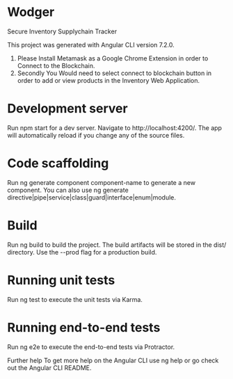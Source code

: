 # Wodger
Secure Inventory Supplychain Tracker

This project was generated with Angular CLI version 7.2.0.

1. Please Install Metamask as a  Google Chrome Extension in order to Connect to the Blockchain.
2. Secondly You Would need to select connect to blockchain button in order to add or view products in the Inventory Web Application.


# Development server
Run npm start for a dev server. Navigate to http://localhost:4200/. The app will automatically reload if you change any of the source files.

# Code scaffolding
Run ng generate component component-name to generate a new component. You can also use ng generate directive|pipe|service|class|guard|interface|enum|module.

# Build
Run ng build to build the project. The build artifacts will be stored in the dist/ directory. Use the --prod flag for a production build.

# Running unit tests
Run ng test to execute the unit tests via Karma.

# Running end-to-end tests
Run ng e2e to execute the end-to-end tests via Protractor.

Further help
To get more help on the Angular CLI use ng help or go check out the Angular CLI README.

